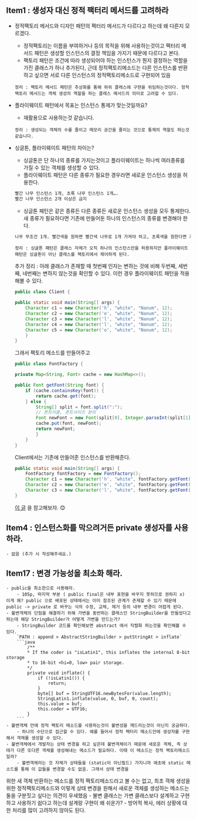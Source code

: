 ## Item1 : 생성자 대신 정적 팩터리 메서드를 고려하라 
- 정적팩토리 메서드와 디자인 패턴의 팩터리 메서드가 다르다고 하는데 왜 다른지 모르겠다. 
    - 정적팩토리는 이름을 부여하거나 등의 목적을 위해 사용하는것이고 팩터리 메서드 패턴은 생성할 인스턴스의 결정 책임을 가지기 때문에 다르다고 본다.
    - 팩토리 패턴은 조건에 따라 생성되어야 하는 인스턴스가 뭔지 결정하는 역할을 가진 클래스가 하나 추가된다, 근데 정적팩토리메소드는 다른 인스턴스를 반환하고 싶으면 서로 다른 인스턴스의 정적팩토리메소드로 구현되어 있음
    
    `정리 : 팩토리 메서드 패턴은 추상화를 통해 하위 클래스에 구현을 위임하는것이다. 정적 팩토리 메서드는 객체 생성의 역할을 하는 클래스 메서드의 의미로 고려할 수 있다.`

- 플라이웨이트 패턴에서 목표는 인스턴스 통제가 맞는것일까요?
    - 재활용으로 사용하는것 같습니다.

    `정리 : 생성되는 객체의 수를 줄이고 메모리 공간을 줄이는 것으로 통제의 역할도 하는것 같습니다.`

- 싱글톤, 플라이웨이트 패턴의 차이는?
    - 싱글톤은 단 하나의 종류를 가지는것이고 플라이웨이트는 하나씩 여러종류를 가질 수 있는 객체를 생성할 수 있다. 
    - 플라이웨이트 패턴은 다른 종류가 필요한 경우라면 새로운 인스턴스 생성을 허용한다.

    ```html
    빨간 나무 인스턴스 1개, 초록 나무 인스턴스 1개….
    빨간 나무 인스턴스 2개 이상은 금지
    ```
    - 싱글톤 패턴은 같은 종류든 다른 종류든 새로운 인스턴스 생성을 모두 통제한다. 새 종류가 필요하다면 기존에 만들어둔 하나의 인스턴스의 종류를 변경해야 한다.

    ```html
    나무 무조건 1개. 빨간색을 원하면 빨간색 나무로 1개 가져야 하고, 초록색을 원한다면 기존의 빨간 나무를 초록색으로 바꿔서 나무 1개로 유지해야 함.
    ```

    `정리 : 싱글톤 패턴은 클래스 자체가 오직 하나의 인스턴스만을 허용하지만 플라이웨이트 패턴은 싱글톤이 아닌 클래스를 팩토리에서 제어하게 된다.`

    추가 정리 : 
    아래 클래스가 존재할 때 첫번째 인자는 변하는 것에 비해 두번째, 세번째, 네번째는 변하지 않는것을 확인할 수 있다. 이런 경우 플라이웨이트 패턴을 적용해볼 수 있다. 
    ```java
    public class Client {
 
    public static void main(String[] args) {
        Character c1 = new Character('h', "white", "Nanum", 12);
        Character c2 = new Character('e', "white", "Nanum", 12);
        Character c3 = new Character('l', "white", "Nanum", 12);
        Character c4 = new Character('l', "white", "Nanum", 12);
        Character c5 = new Character('o', "white", "Nanum", 12);
        }
    }   
    ```
    그래서 팩토리 메소드를 만들어주고
    ```java
    public class FontFactory {
 
    private Map<String, Font> cache = new HashMap<>();
 
    public Font getFont(String font) {
        if (cache.containsKey(font)) {
            return cache.get(font);
        } else {
            String[] split = font.split(":");
            // 폰트이름, 폰트사이즈 분리
            Font newFont = new Font(split[0], Integer.parseInt(split[1]));
            cache.put(font, newFont);
            return newFont;
            }
        }
    }
    ```
    
    Client에서는 기존에 만들어준 인스턴스를 반환해준다. 
    ```java
    public static void main(String[] args) {
        FontFactory fontFactory = new FontFactory();
        Character c1 = new Character('h', "white", fontFactory.getFont("nanum:12"));
        Character c2 = new Character('e', "white", fontFactory.getFont("nanum:12"));
        Character c3 = new Character('l', "white", fontFactory.getFont("nanum:12"));
    }
    ```
    [이 글](https://dev-youngjun.tistory.com/217) 을 참고해보자. 😊

## Item4 : 인스턴스화를 막으려거든 private 생성자를 사용하라.
    - 없음 (추가 시 작성해주세요.)
    
## Item17 : 변경 가능성을 최소화 해라.
    - public을 최소한으로 사용해라.
        - 105p, 마지막 부분 ( public final은 내부 표현을 바꾸지 못하므로 권하지 x) 이게 왜? public 으로 배포된 상태에서는 이미 참조된 관계가 존재할 수 있기 때문에 public -> private 로 바꾸는 식의 수정, 교체, 제거 등의 내부 변경이 어렵게 된다. 
    - 불변객체의 단점을 해결하기 위해 가변을 동반하는 클래스인 StringBuilder을 만들었다고 하는데 해당 StringBuilder가 어떻게 가변을 만드는가?
        - StringBuilder 코드를 확인해보면 abstract 에서 직렬화 하는것을 확인해볼 수 있다.
        `PATH : append > AbstractStringBuilder > putStringAt > inflate`
        ```java
            /**
            * If the coder is "isLatin1", this inflates the internal 8-bit storage
            * to 16-bit <hi=0, low> pair storage.
            */
            private void inflate() {
                if (!isLatin1()) {
                    return;
                }
                byte[] buf = StringUTF16.newBytesFor(value.length);
                StringLatin1.inflate(value, 0, buf, 0, count);
                this.value = buf;
                this.coder = UTF16;
            }
        ```
    - 불변객체 안에 정적 팩토리 메소드를 사용하는것이 불변성을 깨드리는것이 아닌지 궁금하다.
        - 하나의 수단으로 접근할 수 있다. 예를 들어서 정적 팩터리 메소드안에 생성자를 구현해서 객체를 생성할 수 있다.
    - 불변객체에서 개발자는 상태 변경을 하고 싶은데 불변객체이기 때문에 새로운 객체, 즉 상태가 다른 또다른 객체를 생성해내는 메소드가 필요하다. 이때 이 메소드는 정적 팩토리메소드일까? 
        - 불변객체라는 것 자체가 상태들을 (static이 아닌필드) 가지니까 애초에 static 메소드를 통해 이 값들을 변경할 수도 없음. 그래서 상태 변경을 
위한 새 객체 반환하는 메소드를 정적 팩토리메소드라고 볼 수는 없고, 최초 객체 생성을 위한 정적팩토리메소드와 이렇게 상태 변경을 원해서 새로운 객체를 생성하는 메소드는 둘을 구분짓고 싶다는 의견이 우세했음
    - 불변 클래스는 가변 클래스보다 설계하고 구현하고 사용하기 쉽다고 하는데 설계랑 구현이 왜 쉬운가? 
        - 방어적 복사, 에러 상황에 대한 처리를 많이 고려하지 않아도 된다.  

